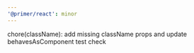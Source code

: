 ```yaml
---
'@primer/react': minor
---
```


chore(className): add missing className props and update behavesAsComponent test check
